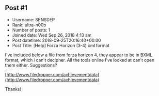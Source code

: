 ## Post #1
- Username: SENSDEP
- Rank: ultra-n00b
- Number of posts: 1
- Joined date: Wed Sep 26, 2018 4:13 am
- Post datetime: 2018-09-25T20:16:40+00:00
- Post Title: [Help] Forza Horizon (3-4) xml format

I've included below a file from forza horizon 4, they appear to be in BXML format, which i can't decipher. All the tools online I've looked at can't open them either. Suggestions?

[http://www.filedropper.com/achievementdata](http://www.filedropper.com/achievementdata)

Thanks!
